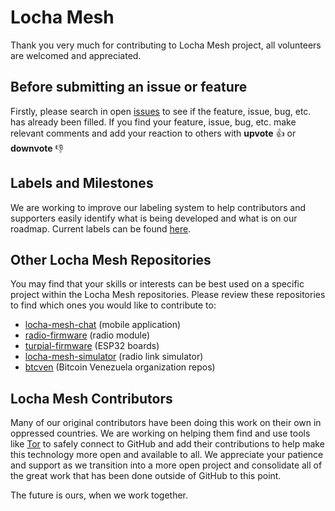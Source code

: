 # Locha Mesh

Thank you very much for contributing to Locha Mesh project, all volunteers are welcomed and appreciated.

## Before submitting an issue or feature

Firstly, please search in open [issues](https://github.com/btcven/locha/issues) to see if the feature, issue, bug, etc. has already been filled.
If you find your feature, issue, bug, etc. make relevant comments and add your reaction to others with **upvote** :+1: or **downvote** :-1:

## Labels and Milestones

We are working to improve our labeling system to help contributors and supporters easily identify what is being developed and what is on our roadmap. Current labels can be found [here](https://github.com/btcven/locha/labels).

## Other Locha Mesh Repositories 

You may find that your skills or interests can be best used on a specific project within the Locha Mesh repositories. Please review these repositories to find which ones you would like to contribute to:
- [locha-mesh-chat](https://github.com/btcven/locha-mesh-chat) (mobile application)
- [radio-firmware](https://github.com/btcven/radio-firmware) (radio module)
- [turpial-firmware](https://github.com/btcven/turpial-firmware) (ESP32 boards)
- [locha-mesh-simulator](https://github.com/btcven/locha-mesh-simulator) (radio link simulator)
- [btcven](https://github.com/btcven) (Bitcoin Venezuela organization repos)

## Locha Mesh Contributors 

Many of our original contributors have been doing this work on their own in oppressed countries. We are working on helping them find and use tools like [Tor](https://www.torproject.org/) to safely connect to GitHub and add their contributions to help make this technology more open and available to all. We appreciate your patience and support as we transition into a more open project and consolidate all of the great work that has been done outside of GitHub to this point. 

The future is ours, when we work together.
